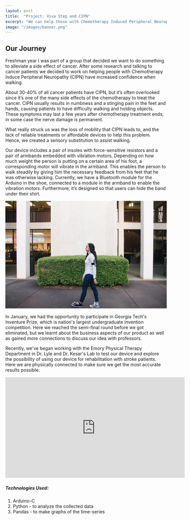 ```yaml
---
layout: post
title:  "Project: Viva Step and CIPN"
excerpt: "We can help those with Chemotherapy Induced Peripheral Neuropathy"
image: "/images/banner.png"
---
```


## Our Journey

Freshman year I was part of a group that decided we want to do something to alleviate a side effect of cancer. After some research and talking to cancer patients we decided to work on helping people with Chemotherapy Induce Peripheral Neuropathy (CIPN) have increased confidence when walking.

About 30-40% of all cancer patients have CIPN, but it’s often overlooked since it’s one of the many side effects of the chemotherapy to treat the cancer. CIPN usually results in numbness and a stinging pain in the feet and hands, causing patients to have difficulty walking and holding objects. These symptoms may last a few years after chemotherapy treatment ends; in some case the nerve damage is permanent.

What really struck us was the loss of mobility that CIPN leads to, and the lack of reliable treatments or affordable devices to help this problem. Hence, we created a sensory substitution to assist walking.

Our device includes a pair of insoles with force-sensitive resistors and a pair of armbands embedded with vibration motors. Depending on how much weight the person is putting on a certain area of his foot, a corresponding motor will vibrate in the armband. This enables the person to walk steadily by giving him the necessary feedback from his feet that he was otherwise lacking. Currently, we have a Bluetooth module for the Arduino in the shoe, connected to a module in the armband to enable the vibration motors. Furthermore, it’s designed so that users can hide the band under their shirt.

 <div class="image main"><img src="/images/priya.jpg" alt=""></div>

 In January, we had the opportunity to participate in Georgia Tech's Inventure Prize, which is nation's largest undergraduate invention competition. Here we reached the semi-final round before we got eliminated, but we learnt about the business aspects of our product as well as gained more connections to discuss our idea with professors.

 Recently, we've began working with the Emory Physical Therapy Department in Dr. Lyle and Dr. Kesar's Lab to test our device and explore the possibility of using our device for rehabilitation with stroke patients. Here we are physically connected to make sure we get the most accurate results possible.

 <iframe width="560" height="315" src="https://www.youtube.com/embed/ZONV81BZzr0?start=1" frameborder="0" allow="autoplay; encrypted-media" allowfullscreen></iframe>


 <h5>Technologies Used: </h5>
 <ol>
   <li>Arduino-C</li>
   <li>Python - to analyze the collected data</li>
   <li>Pandas - to make graphs of the time-series</li>
 </ol>

